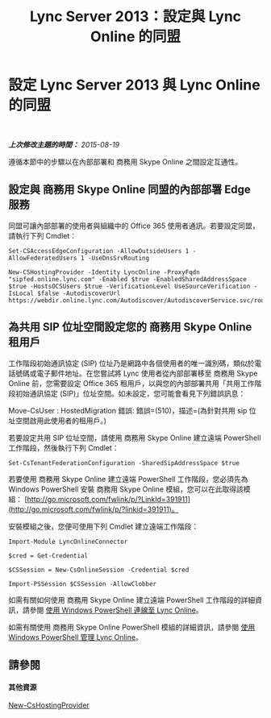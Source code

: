 ﻿---
title: Lync Server 2013：設定與 Lync Online 的同盟
TOCTitle: 設定與 Lync Online 的同盟
ms:assetid: a10bd1d5-c003-46db-9f57-7d55d3fa08da
ms:mtpsurl: https://technet.microsoft.com/zh-tw/library/JJ205126(v=OCS.15)
ms:contentKeyID: 49291865
ms.date: 08/24/2015
mtps_version: v=OCS.15
ms.translationtype: HT
---

# 設定 Lync Server 2013 與 Lync Online 的同盟

 

_**上次修改主題的時間：** 2015-08-19_

遵循本節中的步驟以在內部部署和 商務用 Skype Online 之間設定互通性。

## 設定與 商務用 Skype Online 同盟的內部部署 Edge 服務

同盟可讓內部部署的使用者與組織中的 Office 365 使用者通訊。若要設定同盟，請執行下列 Cmdlet：

  ```
  Set-CSAccessEdgeConfiguration -AllowOutsideUsers 1 -AllowFederatedUsers 1 -UseDnsSrvRouting
  ```
  ```
  New-CSHostingProvider -Identity LyncOnline -ProxyFqdn "sipfed.online.lync.com" -Enabled $true -EnabledSharedAddressSpace $true -HostsOCSUsers $true -VerificationLevel UseSourceVerification -IsLocal $false -AutodiscoverUrl https://webdir.online.lync.com/Autodiscover/AutodiscoverService.svc/root
  ```

## 為共用 SIP 位址空間設定您的 商務用 Skype Online 租用戶

工作階段初始通訊協定 (SIP) 位址乃是網路中各個使用者的唯一識別碼，類似於電話號碼或電子郵件地址。在您嘗試將 Lync 使用者從內部部署移至 商務用 Skype Online 前，您需要設定 Office 365 租用戶，以與您的內部部署共用「共用工作階段初始通訊協定 (SIP)」位址空間。如未設定，您可能會看見下列錯誤訊息：

Move-CsUser : HostedMigration 錯誤: 錯誤=(510)，描述=(為針對共用 sip 位址空間啟用此使用者的租用戶。)

若要設定共用 SIP 位址空間，請使用 商務用 Skype Online 建立遠端 PowerShell 工作階段，然後執行下列 Cmdlet：

    Set-CsTenantFederationConfiguration -SharedSipAddressSpace $true

若要使用 商務用 Skype Online 建立遠端 PowerShell 工作階段，您必須先為 Windows PowerShell 安裝 商務用 Skype Online 模組，您可以在此取得該模組： [http://go.microsoft.com/fwlink/p/?LinkId=391911](http://go.microsoft.com/fwlink/p/?linkid=391911)。

安裝模組之後，您便可使用下列 Cmdlet 建立遠端工作階段：

  ```
  Import-Module LyncOnlineConnector
  ```
  ```
  $cred = Get-Credential
  ```
  ```
  $CSSession = New-CsOnlineSession -Credential $cred
  ```
  ```
  Import-PSSession $CSSession -AllowClobber
  ```

如需有關如何使用 商務用 Skype Online 建立遠端 PowerShell 工作階段的詳細資訊，請參閱 [使用 Windows PowerShell 連線至 Lync Online](https://docs.microsoft.com/en-us/SkypeForBusiness/set-up-your-computer-for-windows-powershell/set-up-your-computer-for-windows-powershell)。

如需有關使用 商務用 Skype Online PowerShell 模組的詳細資訊，請參閱 [使用 Windows PowerShell 管理 Lync Online](https://docs.microsoft.com/en-us/SkypeForBusiness/set-up-your-computer-for-windows-powershell/set-up-your-computer-for-windows-powershell)。

## 請參閱

#### 其他資源

[New-CsHostingProvider](https://docs.microsoft.com/en-us/powershell/module/skype/New-CsHostingProvider)

